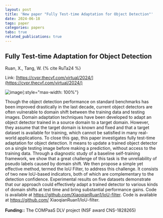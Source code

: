 ```yaml
---
layout: post
title: 'New paper "Fully Test-time Adaptation for Object Detection"'
date: 2024-06-18
tags: paper
categories: papers
tabs: true
related_publications: true
---
```


## Fully Test-time Adaptation for Object Detection
Ruan, X., Tang, W.
{% cite RuTa24 %}

Link: [https://cvpr.thecvf.com/virtual/2024/](https://cvpr.thecvf.com/virtual/2024/)


![image](https://www.evl.uic.edu/output/originals/objectdetection.png-srcw.jpg){:style="max-width: 100%"}

Though the object detection performance on standard benchmarks has been improved drastically in the last decade, current object detectors are often vulnerable to domain shift between the training data and testing images. Domain adaptation techniques have been developed to adapt an object detector trained in a source domain to a target domain. However, they assume that the target domain is known and fixed and that a target dataset is available for training, which cannot be satisfied in many real-world applications. To close this gap, this paper investigates fully test-time adaptation for object detection. It means to update a trained object detector on a single testing image before making a prediction, without access to the training data. Through a diagnostic study of a baseline self-training framework, we show that a great challenge of this task is the unreliability of pseudo labels caused by domain shift. We then propose a simple yet effective method, termed the IoU Filter, to address this challenge. It consists of two new IoU-based indicators, both of which are complementary to the detection confidence. Experimental results on five datasets demonstrate that our approach could effectively adapt a trained detector to various kinds of domain shifts at test time and bring substantial performance gains. Code is available at https://github.com/XiaoqianRuan1/IoU-filter. Code is available at https://github.com/ XiaoqianRuan1/IoU-filter.<br><br>
<strong>Funding::</strong> The COMPaaS DLV project (NSF award CNS-1828265)

